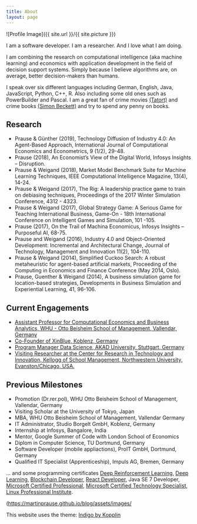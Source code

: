 ```yaml
---
title: About
layout: page
---
```

![Profile Image]({{ site.url }}/{{ site.picture }})

<p>I am a software developer. I am a researcher. And I love what I am doing. </p>
<p>I am combining the research on computational intelligence (aka machine learning) and economics with application development in the field of decision support systems. Simply because I believe algorithms are, on average, better decision-makers than humans. 
</p>
<p>I speak over six different languages including German, English, Java, JavaScript, Python, C++, R. Also including some old ones such as PowerBuilder and Pascal. I am a great fan of crime movies
<a href="https://www.daserste.de/unterhaltung/krimi/tatort/index.html/">(Tatort)</a> and crime books 
<a href="https://simonbeckett.com/">(Simon Beckett)</a> and try to spend any penny on books. 



<h2>Research</h2>

<ul class="skill-list">
	<li>Prause & Günther (2019), Technology Diffusion of Industry 4.0: An Agent-Based Approach, International Journal of Computational Economics and Econometrics, 9 (1/2), 29-48.</li>
	<li>Prause (2018), An Economist’s View of the Digital World, Infosys Insights – Disruption.</li>
	<li>Prause & Weigand (2018), Market Model Benchmark Suite for Machine Learning Techniques, IEEE Computational Intelligence Magazine, 13(4), 14-24.</li>
	<li>Prause & Weigand (2017), The Rig: A leadership practice game to train on debiasing techniques, Proceedings of the 2017 Winter Simulation Conference, 4312 - 4323.</li>
	<li>Prause & Weigand (2017), Global Strategy Game: A Serious Game for Teaching International Business, Game-On - 18th International Conference on Intelligent Games and Simulation, 101 -105.</li>
	<li>Prause (2017), On the Trail of Machina Economicus, Infosys Insights – Purposeful AI, 68-75.</li>
	<li>Prause and Weigand (2016), Industry 4.0 and Object-Oriented Development: Incremental and Architectural Change, Journal of Technology, Management and Innovation 11(2), 104-110.</li>
	<li>Prause & Weigand (2014), Simplified Cuckoo Search: A robust metaheuristic for agent-based artificial markets, Proceeding of the Computing in Economics and Finance Conference (May 2014, Oslo).</li>
	<li>Prause, Guenther & Weigand (2014), A business simulation game for location-based strategies, Developments in Business Simulation and Experiential Learning, 41, 96-106.</li>
</ul>


<h2>Current Engagements</h2>

<ul>
	<li><a href="https://www.whu.edu/en/faculty-research/economics-group/institute-for-industrial-organization/team/dr-martin-prause/">Assistant Professor for Computational Economics and Business Analytics, WHU - Otto Beisheim School of Management, Vallendar, Germany</a></li>
	<li><a href="http://www.xinblue.de/">Co-Founder of XinBlue, Koblenz, Germany</a></li>
	<li><a href="https://www.akad.de">Program Manager Data Science, AKAD University, Stuttgart, Germany</a></li>
	<li><a href="https://www.kellogg.northwestern.edu/research/crti/about-crti.aspx">Visiting Researcher at the Center for Research in Technology and Innovation, Kellogg of School Management, Northwestern University, Evanston/Chicago, USA.</a></li>
</ul>

<h2>Previous Milestones</h2>

<ul class="skill-list">
	<li>Promotion (Dr.rer.pol), WHU Otto Beisheim School of Management, Vallendar, Germany</li>
	<li>Visiting Scholar at the University of Tokyo, Japan</li>
	<li>MBA, WHU Otto Beisheim School of Management, Vallendar Germany</li>
	<li>IT Administrator, Studio Borgelt GmbH, Koblenz, Germany</li>
	<li>Internship at Infosys, Bangalore, India</li>
	<li>Mentor, Google Summer of Code with London School of Economics</li>
	<li>Diplom in Computer Science, TU Dortmund, Germany</li>
	<li>Software Developer (mobile appliactions), ProIT GmbH, Dortmund, Germany</li>
	<li>Qualified IT Specialist (Apprenticeship), Impuls AG, Bremen, Germany</li>
</ul>
... and some programming certificates <a href="https://confirm.udacity.com/YA4JWXJL">Deep Reinforcement Learning</a>, <a href="https://confirm.udacity.com/EZF5AESU">Deep  Learning</a>, <a href="https://confirm.udacity.com/FTRUUJQG">Blockchain Developer</a>, <a href="https://confirm.udacity.com/N3MVJXRK">React Developer</a>, Java SE 7 Developer,  <a href="https://martinprause.github.io/blog/assets/Microsoft_Certified_Professional_Certificate_0.pdf">Microsoft Certified Professional</a>, <a href="https://martinprause.github.io/blog/assets/Microsoft_Certified_Professional_Certificate_1.pdf">Microsoft Certified Technology Specialist</a>,  <a href="https://martinprause.github.io/blog/assets/LPIC-1.pdf">Linux Professional Institute</a>.


(https://martinprause.github.io/blog/assets/images/

This website uses the theme: <a href="https://github.com/sergiokopplin/indigo">Indigo by Kopplin</a>
